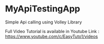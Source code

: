 # MyApiTestingApp
Simple Api calling using Volley Library 

Full Video Tutorial is available  in Youtube Link : https://www.youtube.com/c/EasyTuto1/videos

